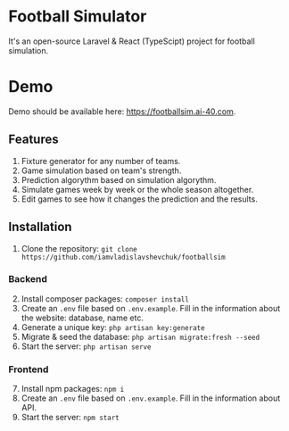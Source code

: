 # Football Simulator
It's an open-source Laravel & React (TypeScipt) project for football simulation.

# Demo
Demo should be available here: https://footballsim.ai-40.com.

## Features
1) Fixture generator for any number of teams.
2) Game simulation based on team's strength.
3) Prediction algorythm based on simulation algorythm.
4) Simulate games week by week or the whole season altogether.
5) Edit games to see how it changes the prediction and the results.

## Installation
1) Clone the repository: `git clone https://github.com/iamvladislavshevchuk/footballsim`

### Backend
2) Install composer packages: `composer install`
3) Create an `.env` file based on `.env.example`. Fill in the information about the website: database, name etc.
4) Generate a unique key: `php artisan key:generate`
5) Migrate & seed the database: `php artisan migrate:fresh --seed`
6) Start the server: `php artisan serve`

### Frontend
7) Install npm packages: `npm i`
8) Create an `.env` file based on `.env.example`. Fill in the information about API.
9) Start the server: `npm start`